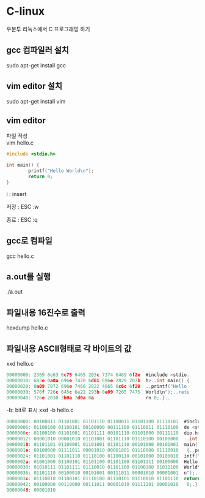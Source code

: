 # C-linux
우분투 리눅스에서 C 프로그래밍 하기


## gcc 컴파일러 설치

sudo apt-get install gcc 

## vim editor 설치

sudo apt-get install vim

## vim editor

파일 작성    
vim hello.c
```c
#include <stdio.h>

int main() {
        printf("Hello World\n");
        return 0;
}

```

i : insert

저장 : ESC :w

종료 : ESC :q

## gcc로 컴파일    
gcc hello.c

## a.out를 실행
./a.out

## 파일내용 16진수로 출력

hexdump hello.c

## 파일내용 ASCII형태로 각 바이트의 값

xxd hello.c     
```c
00000000: 2369 6e63 6c75 6465 203c 7374 6469 6f2e  #include <stdio.
00000010: 683e 0a0a 696e 7420 6d61 696e 2829 207b  h>..int main() {
00000020: 0a09 7072 696e 7466 2822 4865 6c6c 6f20  ..printf("Hello
00000030: 576f 726c 645c 6e22 293b 0a09 7265 7475  World\n");..retu
00000040: 726e 2030 3b0a 7d0a 0a                   rn 0;.}..
```

-b: bit로 표시
xxd -b hello.c     

```c
00000000: 00100011 01101001 01101110 01100011 01101100 01110101  #inclu
00000006: 01100100 01100101 00100000 00111100 01110011 01110100  de <st
0000000c: 01100100 01101001 01101111 00101110 01101000 00111110  dio.h>
00000012: 00001010 00001010 01101001 01101110 01110100 00100000  ..int
00000018: 01101101 01100001 01101001 01101110 00101000 00101001  main()
0000001e: 00100000 01111011 00001010 00001001 01110000 01110010   {..pr
00000024: 01101001 01101110 01110100 01100110 00101000 00100010  intf("
0000002a: 01001000 01100101 01101100 01101100 01101111 00100000  Hello
00000030: 01010111 01101111 01110010 01101100 01100100 01011100  World\
00000036: 01101110 00100010 00101001 00111011 00001010 00001001  n");..
0000003c: 01110010 01100101 01110100 01110101 01110010 01101110  return
00000042: 00100000 00110000 00111011 00001010 01111101 00001010   0;.}.
00000048: 00001010
```


